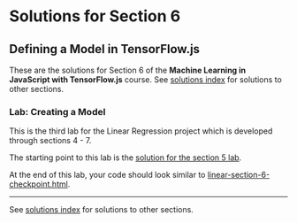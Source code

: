 # Solutions for Section 6
## Defining a Model in TensorFlow.js

These are the solutions for Section 6 of the **Machine Learning in JavaScript with TensorFlow.js** course. See [solutions index](../../README.md) for solutions to other sections.


### Lab: Creating a Model

This is the third lab for the Linear Regression project which is developed through sections 4 - 7.

The starting point to this lab is the [solution for the section 5 lab](../5-model/README.md).

At the end of this lab, your code should look similar to [linear-section-6-checkpoint.html](./linear-section-6-checkpoint.html).

---

See [solutions index](../../README.md) for solutions to other sections.

